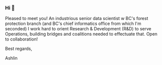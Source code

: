 ### Hi 👋
Pleased to meet you! An industrious senior data scientist w BC's forest protection branch (and BC's chief informatics office from which I'm seconded) I work hard to orient Research & Development (R&D) to serve Operations, building bridges and coalitions needed to effectuate that. Open to collaboration! 

Best regards,

Ashlin

<!--
**ashlinrichardson/ashlinrichardson** is a ✨ _special_ ✨ repository because its `README.md` (this file) appears on your GitHub profile.

Here are some ideas to get you started:

- 🔭 I’m currently working on ...
- 🌱 I’m currently learning ...
- 👯 I’m looking to collaborate on ...
- 🤔 I’m looking for help with ...
- 💬 Ask me about ...
- 📫 How to reach me: ...
- 😄 Pronouns: ...
- ⚡ Fun fact: ...
-->
